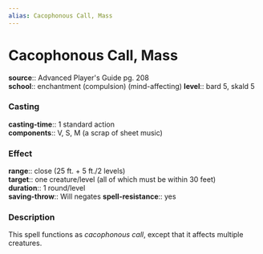 ```yaml
---
alias: Cacophonous Call, Mass
---
```


# Cacophonous Call, Mass 

**source**:: Advanced Player's Guide pg. 208  
**school**:: enchantment (compulsion) (mind-affecting)
**level**:: bard 5, skald 5

### Casting 

**casting-time**:: 1 standard action  
**components**:: V, S, M (a scrap of sheet music)

### Effect 

**range**:: close (25 ft. + 5 ft./2 levels)  
**target**:: one creature/level (all of which must be within 30 feet)  
**duration**:: 1 round/level  
**saving-throw**:: Will negates
**spell-resistance**:: yes

### Description 

This spell functions as *cacophonous call*, except that it affects multiple creatures.
